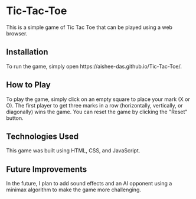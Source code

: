 # Tic-Tac-Toe
This is a simple game of Tic Tac Toe that can be played using a web browser.

<h2>Installation</h2>
To run the game, simply open https://aishee-das.github.io/Tic-Tac-Toe/.

<h2>How to Play</h2>
To play the game, simply click on an empty square to place your mark (X or O). The first player to get three marks in a row (horizontally, vertically, or diagonally) wins the game. You can reset the game by clicking the "Reset" button.

<h2>Technologies Used</h2>
This game was built using HTML, CSS, and JavaScript.

<h2>Future Improvements</h2>
In the future, I plan to add sound effects and an AI opponent using a minimax algorithm to make the game more challenging.
